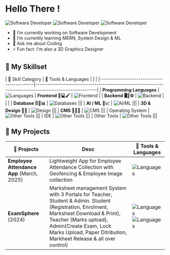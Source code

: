<h1>Hello There !</h1>

![Software Developer](https://img.shields.io/badge/-Android%20App%20Dev-E34F26?style=for-the-badge&logo=html5&logoColor=white)    ![Software Developer](https://img.shields.io/badge/-Full%20Stack%20Software%20Developer-E34F26?style=for-the-badge&logo=html5&logoColor=white)  ![Software Developer](https://img.shields.io/badge/-3D%20Graphics%20Designer-E34F26?style=for-the-badge&logo=html5&logoColor=white)  

- 🔭 I’m currently working on Software Development
- 🌱 I’m currently learning MERN, System Design & ML
- 💬 Ask me about Coding
- ⚡ Fun fact: I'm also a 3D Graphics Designer


## 🚀 My Skillset

| 💼 Skill Category                            | 🚀 Tools & Languages                                                              |          |                        |
|---------------------------------------------|------------------------------------------------------------------------------------------------------------|
| **Programming Languages**                   | ![Languages](https://skillicons.dev/icons?i=java,python,c,cpp,kotlin,php,bash,dart)                        | **Frontend 🎨💻🖌️**      | ![Frontend](https://skillicons.dev/icons?i=html,css,js,bootstrap,tailwind,jquery,flutter,react)           |
| **Backend 🖥️🔧⚙️**                         | ![Backend](https://skillicons.dev/icons?i=django,php,nodejs,express,nextjs,kotlin,gcp,flask)              | | |
| **Database 🗄️💾📊**                        | ![Databases](https://skillicons.dev/icons?i=mysql,postgres,mongodb,sqlite,firebase,supabase)              |||
| **AI / ML 🤖📈**                           | ![AI/ML](https://skillicons.dev/icons?i=sklearn)                                                           |||
| **3D & Design 🍩🎨**                       | ![Design](https://skillicons.dev/icons?i=blender,photoshop,pr)                                             |||
| **CMS 📝📑🌐**                             | ![CMS](https://skillicons.dev/icons?i=wordpress,strapi)                                                    |||
| Operating System                            | ![Other Tools](https://skillicons.dev/icons?i=ubuntu,kali,debian,linux,windows)                       |||
| IDE                                         | ![Other Tools](https://skillicons.dev/icons?i=vscode,pycharm,idea,androidstudio,eclipse)              |||
| Other Tools                                 | ![Other Tools](https://skillicons.dev/icons?i=discord,docker,git,github,netlify,postman,vercel)       |||

<!--
# 📊GitHub Stats :
<table align="center">
<tr>
<td><img src="https://github-readme-stats.vercel.app/api?username=FireStackDev&theme=dark&hide_border=false&include_all_commits=true&count_private=true" />
</td>
<td>

 <img src="https://nirzak-streak-stats.vercel.app/?user=FireStackDev&theme=dark&hide_border=false"/>

</td>
</tr>
</table>
-->

## 🚀 My Projects

| 💼 Projects                  | Desc                            | 🚀 Tools & Languages                                                                                      |
|----------------------------------|-----------------------------------------------------|------------------------------------------------------------------------------------------------------------|
| **Employee Attendance App** (March, 2025) | Lightweight App for Employee Attendance Collection with Geofencing & Employee Image collection | ![Languages](https://skillicons.dev/icons?i=kotlin,js,gcp)|
| **ExamSphere** (2024) | Marksheet management System with 3 Portals for Teacher, Student & Admin. Student (Registration, Enrolment, Marksheet Download & Print), Teacher (Marks upload), Admin(Create Exam, Lock Marks Upload, Paper Ditribution, Markheet Release & all over control)  | ![Languages](https://skillicons.dev/icons?i=php,mysql,html) ![Languages](https://skillicons.dev/icons?i=css,js) |



